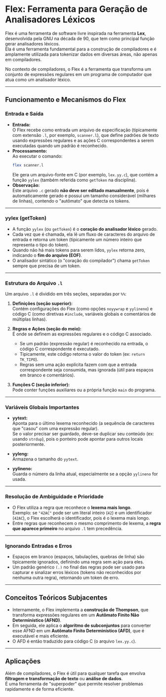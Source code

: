 # Flex: Ferramenta para Geração de Analisadores Léxicos

Flex é uma ferramenta de software livre inspirada na ferramenta **Lex**, desenvolvida pela GNU na década de 90, que tem como principal função gerar analisadores léxicos.  
Ela é uma ferramenta fundamental para a construção de compiladores e é amplamente utilizada para tokenizar dados em diversas áreas, não apenas em compiladores.

No contexto de compiladores, o Flex é a ferramenta que transforma um conjunto de expressões regulares em um programa de computador que atua como um analisador léxico.

---

## Funcionamento e Mecanismos do Flex

### Entrada e Saída
- **Entrada:**  
  O Flex recebe como entrada um arquivo de especificação (tipicamente com extensão `.l`, por exemplo, `scanner.l`), que define padrões de texto usando expressões regulares e as ações C correspondentes a serem executadas quando um padrão é reconhecido.
- **Processamento:**  
  Ao executar o comando:
  ```bash
  flex scanner.l
  ```
  Ele gera um arquivo-fonte em C (por exemplo, `lex.yy.c`), que contém a função `yylex` (também referida como `getToken` na disciplina).
- **Observação:**  
  Este arquivo `.c` gerado **não deve ser editado manualmente**, pois é automaticamente gerado e possui um tamanho considerável (milhares de linhas), contendo o "autômato" que detecta os tokens.

---

### yylex (getToken)
- A função `yylex` (ou `getToken`) é o **coração do analisador léxico** gerado.
- Cada vez que é chamada, ela lê um fluxo de caracteres do arquivo de entrada e retorna um token (tipicamente um número inteiro que representa o tipo do token).
- Quando não há mais tokens para serem lidos, `yylex` retorna zero, indicando o **fim do arquivo (EOF)**.
- O analisador sintático (o "coração do compilador") chama `getToken` sempre que precisa de um token.

---

### Estrutura do Arquivo `.l`
Um arquivo `.l` é dividido em três seções, separadas por `%%`:

1. **Definições (seção superior):**  
   Contém configurações do Flex (como opções `noyywrap` e `yylineno`) e código C (como diretivas `#include`, variáveis globais e comentários de múltiplas linhas).

2. **Regras e Ações (seção do meio):**  
   É onde se definem as expressões regulares e o código C associado.  
   - Se um padrão (expressão regular) é reconhecido na entrada, o código C correspondente é executado.  
   - Tipicamente, este código retorna o valor do token (ex: `return TK_TIPO`).  
   - Regras sem uma ação explícita fazem com que a entrada correspondente seja consumida, mas ignorada (útil para espaços em branco e comentários).

3. **Funções C (seção inferior):**  
   Pode conter funções auxiliares ou a própria função `main` do programa.

---

### Variáveis Globais Importantes
- **yytext:**  
  Aponta para o último lexema reconhecido (a sequência de caracteres que "casou" com uma expressão regular).  
  Se o valor precisar ser guardado, deve-se duplicar seu conteúdo (ex: usando `strdup`), pois o ponteiro pode apontar para outros locais posteriormente.

- **yyleng:**  
  Armazena o tamanho do `yytext`.

- **yylineno:**  
  Guarda o número da linha atual, especialmente se a opção `yylineno` for usada.

---

### Resolução de Ambiguidade e Prioridade
- O Flex utiliza a regra que reconhece o **lexema mais longo**.  
  Exemplo: se `"42AC"` pode ser um literal inteiro (`42`) e um identificador (`42AC`), o Flex escolherá o identificador, pois é o lexema mais longo.
- Entre regras que reconhecem o mesmo comprimento de lexema, a **regra que aparece primeiro** no arquivo `.l` tem precedência.

---

### Ignorando Entradas e Erros
- Espaços em branco (espaços, tabulações, quebras de linha) são tipicamente ignorados, definindo uma regra sem ação para eles.
- Um padrão genérico `(.)` no final das regras pode ser usado para capturar e sinalizar erros léxicos (tokens não reconhecidos por nenhuma outra regra), retornando um token de erro.

---

## Conceitos Teóricos Subjacentes
- Internamente, o Flex implementa a **construção de Thompson**, que transforma expressões regulares em um **Autômato Finito Não Determinístico (AFND)**.
- Em seguida, ele aplica o **algoritmo de subconjuntos** para converter esse AFND em um **Autômato Finito Determinístico (AFD)**, que é executável e mais eficiente.
- O AFD é então traduzido para código C (o arquivo `lex.yy.c`).

---

## Aplicações
Além de compiladores, o Flex é útil para qualquer tarefa que envolva **filtragem e transformação de texto** ou **análise de dados**.  
É uma ferramenta de "superpoder" que permite resolver problemas rapidamente e de forma eficiente.
